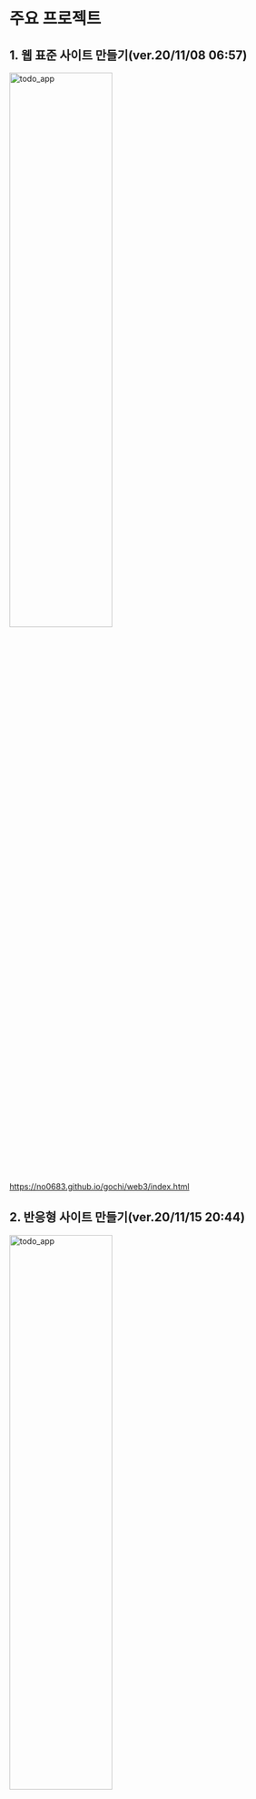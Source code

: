 # 주요 프로젝트

## 1. 웹 표준 사이트 만들기(ver.20/11/08 06:57)

<img src="standard.gif" width="60%" height="50%" alt="todo_app"></img><br>
https://no0683.github.io/gochi/web3/index.html

## 2. 반응형 사이트 만들기(ver.20/11/15 20:44)

<img src="responsive.gif" width="60%" height="50%" alt="todo_app"></img><br>
https://no0683.github.io/gochi/responsive/html5/index.html

## 3. 메가박스 사이트 만들기(ver.21/03/14 01:15)

<img src="mega.gif" width="60%" height="50%" alt="todo_app"></img><br>
https://no0683.github.io/gochi/mega/index.html

## 4. 리액트를 이용한 TODO앱 만들기(ver21/04/30 10:23)

<img src="todo_app.gif" width="40%" height="30%" alt="todo_app"></img><br>
https://no0683.github.io/react_todo_app

## 5. 포트폴리오(ver.21/03/30 13:11)

https://no0683.github.io/gochi/portfolio/portfolio.html
